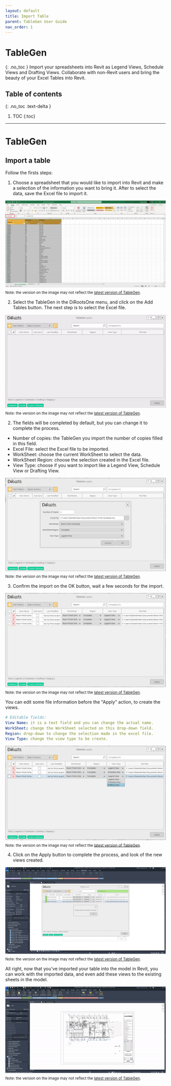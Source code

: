 ```yaml
---
layout: default
title: Import Table
parent: TableGen User Guide
nav_order: 1
---
```


# TableGen
{: .no_toc }
Import your spreadsheets into Revit as Legend Views, Schedule Views and Drafting Views.
Collaborate with non-Revit users and bring the beauty of your Excel Tables into Revit.

## Table of contents
{: .no_toc .text-delta }

1. TOC
{:toc}

---

# TableGen

## Import a table

Follow the firsts steps:

1. Choose a spreadsheet that you would like to import into Revit and make a selection of the information you want to bring it.
After to select the data, save the Excel file to import it.

![TableGen selecting data to import](../../assets\images\TableGen\TG-PrepareSheet.png)  
<sub>Note: the version on the image may not reflect the [latest version of TableGen](https://diroots.com/revit-plugins/excel-to-revit-as-drafting-legend-and-schedule-views-with-tablegen/).</sub>

2. Select the TableGen in the DiRootsOne menu, and click on the Add Tables button. The next step is to select the Excel file.

![TableGen add tables](../../assets\images\TableGen\TG-AddTable.gif)  
<sub>Note: the version on the image may not reflect the [latest version of TableGen](https://diroots.com/revit-plugins/excel-to-revit-as-drafting-legend-and-schedule-views-with-tablegen/).</sub>

2. The fields will be completed by default, but you can change it to complete the process. 

- Number of copies: the TableGen you import the number of copies filled in this field.
- Excel File: select the Excel file to be imported.
- WorkSheet: choose the current WorkSheet to select the data.
- WorkSheet Region: choose the selection created in the Excel file.
- View Type: choose if you want to import like a Legend View, Schedule View or Drafting View.

![TableGen complete fields](../../assets\images\TableGen\TG-CompleteFields.png)  
<sub>Note: the version on the image may not reflect the [latest version of TableGen](https://diroots.com/revit-plugins/excel-to-revit-as-drafting-legend-and-schedule-views-with-tablegen/).</sub>

3. Confirm the import on the OK button, wait a few seconds for the import.

![TableGen file imported](../../assets\images\TableGen\TG-FileImported.png)  
<sub>Note: the version on the image may not reflect the [latest version of TableGen](https://diroots.com/revit-plugins/excel-to-revit-as-drafting-legend-and-schedule-views-with-tablegen/).</sub>

You can edit some file information before the "Apply" action, to create the views.

```yaml
# Editable fields:  
View Name: it is a text field and you can change the actual name.
WorkSheet: change the WorkSheet selected on this drop-down field.
Region: drop-down to change the selection made in the excel file.
View Type: change the view type to be create.
```

![TableGen edit file](../../assets\images\TableGen\TG-EditFile.png)  
<sub>Note: the version on the image may not reflect the [latest version of TableGen](https://diroots.com/revit-plugins/excel-to-revit-as-drafting-legend-and-schedule-views-with-tablegen/).</sub>

4. Click on the Apply button to complete the process, and look of the new views created.

![TableGen create views](../../assets\images\TableGen\TG-ApplyTable.gif)  
<sub>Note: the version on the image may not reflect the [latest version of TableGen](https://diroots.com/revit-plugins/excel-to-revit-as-drafting-legend-and-schedule-views-with-tablegen/).</sub>

All right, now that you've imported your table into the model in Revit, you can work with the imported data, and even add these views to the existing sheets in the model.

![TableGen add table to sheets](../../assets\images\TableGen\TG-AddToSheet.gif)  
<sub>Note: the version on the image may not reflect the [latest version of TableGen](https://diroots.com/revit-plugins/excel-to-revit-as-drafting-legend-and-schedule-views-with-tablegen/).</sub>
